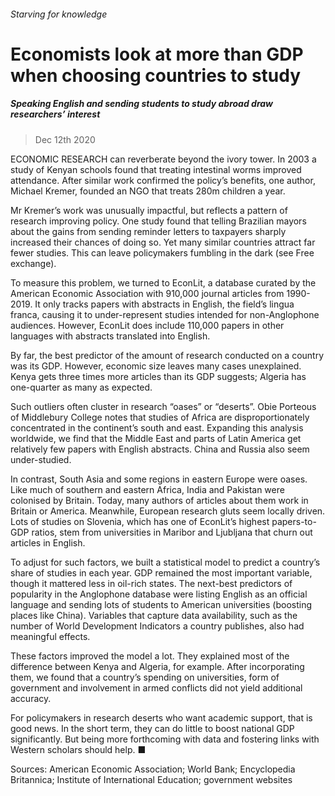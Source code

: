 ###### Starving for knowledge
# Economists look at more than GDP when choosing countries to study 
##### Speaking English and sending students to study abroad draw researchers’ interest 
> Dec 12th 2020 



ECONOMIC RESEARCH can reverberate beyond the ivory tower. In 2003 a study of Kenyan schools found that treating intestinal worms improved attendance. After similar work confirmed the policy’s benefits, one author, Michael Kremer, founded an NGO that treats 280m children a year.

Mr Kremer’s work was unusually impactful, but reflects a pattern of research improving policy. One study found that telling Brazilian mayors about the gains from sending reminder letters to taxpayers sharply increased their chances of doing so. Yet many similar countries attract far fewer studies. This can leave policymakers fumbling in the dark (see Free exchange).


To measure this problem, we turned to EconLit, a database curated by the American Economic Association with 910,000 journal articles from 1990-2019. It only tracks papers with abstracts in English, the field’s lingua franca, causing it to under-represent studies intended for non-Anglophone audiences. However, EconLit does include 110,000 papers in other languages with abstracts translated into English.

By far, the best predictor of the amount of research conducted on a country was its GDP. However, economic size leaves many cases unexplained. Kenya gets three times more articles than its GDP suggests; Algeria has one-quarter as many as expected.

Such outliers often cluster in research “oases” or “deserts”. Obie Porteous of Middlebury College notes that studies of Africa are disproportionately concentrated in the continent’s south and east. Expanding this analysis worldwide, we find that the Middle East and parts of Latin America get relatively few papers with English abstracts. China and Russia also seem under-studied.



In contrast, South Asia and some regions in eastern Europe were oases. Like much of southern and eastern Africa, India and Pakistan were colonised by Britain. Today, many authors of articles about them work in Britain or America. Meanwhile, European research gluts seem locally driven. Lots of studies on Slovenia, which has one of EconLit’s highest papers-to-GDP ratios, stem from universities in Maribor and Ljubljana that churn out articles in English.

To adjust for such factors, we built a statistical model to predict a country’s share of studies in each year. GDP remained the most important variable, though it mattered less in oil-rich states. The next-best predictors of popularity in the Anglophone database were listing English as an official language and sending lots of students to American universities (boosting places like China). Variables that capture data availability, such as the number of World Development Indicators a country publishes, also had meaningful effects.



These factors improved the model a lot. They explained most of the difference between Kenya and Algeria, for example. After incorporating them, we found that a country’s spending on universities, form of government and involvement in armed conflicts did not yield additional accuracy.

For policymakers in research deserts who want academic support, that is good news. In the short term, they can do little to boost national GDP significantly. But being more forthcoming with data and fostering links with Western scholars should help. ■

Sources: American Economic Association; World Bank; Encyclopedia Britannica; Institute of International Education; government websites

